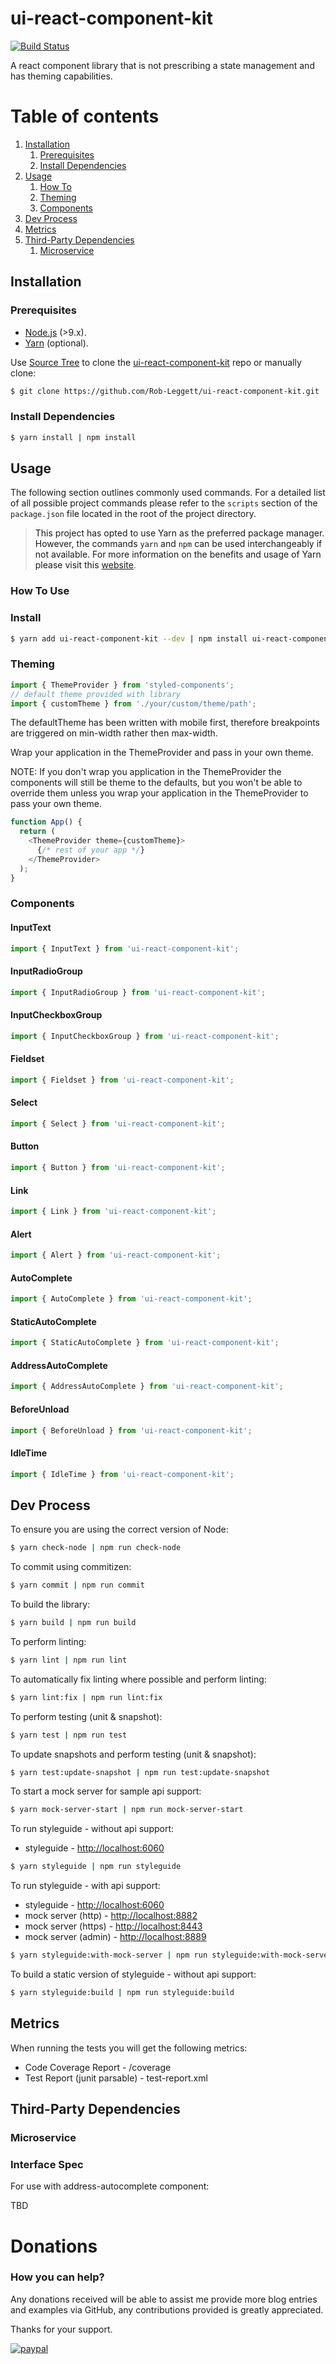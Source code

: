 ui-react-component-kit
========================
[![Build Status](https://travis-ci.org/Rob-Leggett/ui-react-component-kit.svg?branch=master)](https://travis-ci.org/Rob-Leggett/ui-react-component-kit)

A react component library that is not prescribing a state management and has theming capabilities.

# Table of contents
1. [Installation](#installation)
    1. [Prerequisites](#prerequisites)
    2. [Install Dependencies](#install-dependencies)
2. [Usage](#usage)
    1. [How To](#how-to)
    2. [Theming](#theming)
    3. [Components](#components)
3. [Dev Process](#dev-process)
4. [Metrics](#metrics)
5. [Third-Party Dependencies](#third-party-dependencies)
    1. [Microservice](#microservice)

## Installation <a name="installation"/>

### Prerequisites <a name="prerequisites"/>
- [Node.js](https://nodejs.org/en/) (>9.x).
- [Yarn](https://yarnpkg.com/en/) (optional).

Use [Source Tree](https://www.sourcetreeapp.com/) to clone the [ui-react-component-kit](https://github.com/Rob-Leggett/ui-react-component-kit) repo or manually clone:

``` bash
$ git clone https://github.com/Rob-Leggett/ui-react-component-kit.git
```

### Install Dependencies <a name="install-dependencies"/>

```bash
$ yarn install | npm install
```

## Usage <a name="usage"/>
The following section outlines commonly used commands. For a detailed list of all possible project commands please refer to the `scripts` section of the `package.json` file located in the root of the project directory.

> This project has opted to use Yarn as the preferred package manager. However, the commands `yarn` and `npm` can be used interchangeably if not available. For more information on the benefits and usage of Yarn please visit this [website](https://yarnpkg.com/en/).

### How To Use <a name="how-to"/>

### Install

```bash
$ yarn add ui-react-component-kit --dev | npm install ui-react-component-kit --save-dev
```

### Theming <a name="theming"/>

```javascript
import { ThemeProvider } from 'styled-components';
// default theme provided with library
import { customTheme } from './your/custom/theme/path'; 
```

The defaultTheme has been written with mobile first, therefore breakpoints are triggered on min-width rather then max-width. 

Wrap your application in the ThemeProvider and pass in your own theme.

NOTE: If you don't wrap you application in the ThemeProvider the components will still be theme to the defaults, but you won't be able to override them unless you wrap your application in the ThemeProvider to pass your own theme.

```javascript
function App() {
  return (
    <ThemeProvider theme={customTheme}>
      {/* rest of your app */}
    </ThemeProvider>
  );
}
```

### Components <a name="components"/>

#### InputText
```javascript
import { InputText } from 'ui-react-component-kit';
```

#### InputRadioGroup
```javascript
import { InputRadioGroup } from 'ui-react-component-kit';
```

#### InputCheckboxGroup
```javascript
import { InputCheckboxGroup } from 'ui-react-component-kit';
```

#### Fieldset
```javascript
import { Fieldset } from 'ui-react-component-kit';
```

#### Select
```javascript
import { Select } from 'ui-react-component-kit';
```

#### Button
```javascript
import { Button } from 'ui-react-component-kit';
```

#### Link
```javascript
import { Link } from 'ui-react-component-kit';
```

#### Alert
```javascript
import { Alert } from 'ui-react-component-kit';
```

#### AutoComplete
```javascript
import { AutoComplete } from 'ui-react-component-kit';
```

#### StaticAutoComplete
```javascript
import { StaticAutoComplete } from 'ui-react-component-kit';
```

#### AddressAutoComplete
```javascript
import { AddressAutoComplete } from 'ui-react-component-kit';
```

#### BeforeUnload
```javascript
import { BeforeUnload } from 'ui-react-component-kit';
```

#### IdleTime
```javascript
import { IdleTime } from 'ui-react-component-kit';
```

## Dev Process <a name="dev-process"/>

To ensure you are using the correct version of Node:
```bash
$ yarn check-node | npm run check-node
```

To commit using commitizen:
```bash
$ yarn commit | npm run commit
```

To build the library:
```bash
$ yarn build | npm run build
```

To perform linting:
```bash
$ yarn lint | npm run lint
```

To automatically fix linting where possible and perform linting:
```bash
$ yarn lint:fix | npm run lint:fix
```

To perform testing (unit & snapshot):
```bash
$ yarn test | npm run test
```

To update snapshots and perform testing (unit & snapshot):
```bash
$ yarn test:update-snapshot | npm run test:update-snapshot
```

To start a mock server for sample api support:
```bash
$ yarn mock-server-start | npm run mock-server-start
```

To run styleguide - without api support:
* styleguide - [http://localhost:6060]("http://localhost:6060)
```bash
$ yarn styleguide | npm run styleguide
```

To run styleguide - with api support:
* styleguide - [http://localhost:6060]("http://localhost:6060)
* mock server (http) - [http://localhost:8882]("http://localhost:8882)
* mock server (https) - [http://localhost:8443]("http://localhost:7443)
* mock server (admin) - [http://localhost:8889]("http://localhost:8889)
```bash
$ yarn styleguide:with-mock-server | npm run styleguide:with-mock-server
```

To build a static version of styleguide - without api support:
```bash
$ yarn styleguide:build | npm run styleguide:build
```

## Metrics <a name="metrics"/>

When running the tests you will get the following metrics:
* Code Coverage Report - /coverage
* Test Report (junit parsable) - test-report.xml

## Third-Party Dependencies <a name="third-party-dependencies"/>


### Microservice <a name="microservice"/>

### Interface Spec

For use with address-autocomplete component:

TBD

Donations
====================

### How you can help?

Any donations received will be able to assist me provide more blog entries and examples via GitHub, any contributions provided is greatly appreciated.

Thanks for your support.

[![paypal](https://www.paypal.com/en_US/i/btn/btn_donateCC_LG.gif)](https://www.paypal.com/cgi-bin/webscr?cmd=_donations&business=EV2ZLZBABFJ34&lc=AU&item_name=Research%20%26%20Development&currency_code=AUD&bn=PP%2dDonationsBF%3abtn_donateCC_LG%2egif%3aNonHosted)